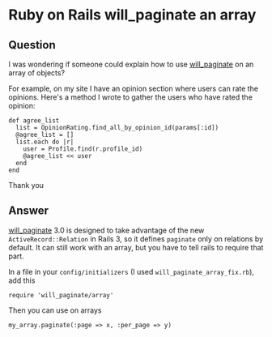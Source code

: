 
# Ruby on Rails will_paginate an array

## Question
        
I was wondering if someone could explain how to use [will_paginate](https://github.com/mislav/will_paginate) on an array of objects?

For example, on my site I have an opinion section where users can rate the opinions. Here's a method I wrote to gather the users who have rated the opinion:

    def agree_list
      list = OpinionRating.find_all_by_opinion_id(params[:id])
      @agree_list = []
      list.each do |r|
        user = Profile.find(r.profile_id)
        @agree_list << user
      end
    end
    

Thank you

## Answer
        
[will_paginate](https://github.com/mislav/will_paginate) 3.0 is designed to take advantage of the new `ActiveRecord::Relation` in Rails 3, so it defines `paginate` only on relations by default. It can still work with an array, but you have to tell rails to require that part.

In a file in your `config/initializers` (I used `will_paginate_array_fix.rb`), add this

    require 'will_paginate/array'
    

Then you can use on arrays

    my_array.paginate(:page => x, :per_page => y)
